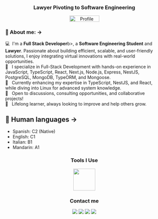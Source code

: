 <h3 align="center">Lawyer Pivoting to Software Engineering</h3>
<div align="center">
  <img src="https://komarev.com/ghpvc/?username=nechodev" title="Figma" alt="Profile view counter" width="95" height="20" />
</div>

### 🌟 About me: ->
<p aligh="left">
  💻 &nbsp;I'm a <b>Full Stack Developer</b>b>, a <b>Software Engineering Student</b> and <b>Lawyer</b>. Passionate about building efficient, scalable, and user-friendly solutions, I enjoy integrating virtual innovations with real-world opportunities.</br>
  🔧 &nbsp; I specialize in Full-Stack Development with hands-on experience in JavaScript, TypeScript, React, Next.js, Node.js, Express, NestJS, PostgreSQL, MongoDB, TypeORM, and Mongoose.</br> 
  📜 &nbsp; Currently enhancing my expertise in TypeScript, NestJS, and React, while diving into Linux for advanced system knowledge. <br>
  💬 &nbsp; Open to discussions, consulting opportunities, and collaborative projects! <br>
  🌱 &nbsp; Lifelong learner, always looking to improve and help others grow.
</p>
<!-- ## ⚡ Technologies I Work With  
- **Frontend:** HTML, CSS, React, Next.js.  
- **Backend:** Node.js, Express, NestJS.  
- **Databases:** PostgreSQL & TypeORM, MongoDB & Mongoose.
- **Tools:** Docker, VSCode, ThunderClient, Post 
- **Version Control:** Git CLI, GitLens, Lazygit.
- **Other Skills:** API Design (RESTful), Authentication (OAuth, JWT), and Collaborative Development.  
 -->

## 💬 Human languages ->
- Spanish: C2 (Native)
- English: C1
- Italian: B1
- Mandarin: A1

<!--- Tools i use V0.1-->
<div align="center">
  <h3>Tools I Use</h3>
  <img src="https://skillicons.dev/icons?i=html,css,js,ts,nodejs,express,nestjs,react,figma,tailwind,mongodb,postgres,git,vscode,linux,"  height="70" />
</div> 

<div align="center">
    <h3>Contact me</h3>
  <a href="https://www.linkedin.com/in/abogadatos/" target="_blank"><img src="https://img.shields.io/badge/-LinkedIn-%230077B5?style=for-the-badge&logo=linkedin&logoColor=white" target="_blank"></a> 
  <a href="mailto:nechowork@outlook.com"><img src="https://img.shields.io/badge/Microsoft_Outlook-0078D4?style=for-the-badge&logo=microsoft-outlook&logoColor=white" target="_blank"></a>
  <a href="https://www.instagram.com/abogadatos/" target="_blank"><img src="https://img.shields.io/badge/-Instagram-%23E4405F?style=for-the-badge&logo=instagram&logoColor=white" target="_blank"></a>
  <a href="https://x.com/abogadatos"><img src="https://img.shields.io/badge/-Twitter-%1DA1F2?style=for-the-badge&logo=twitter&logoColor=white&color=1DA1F2" target="_blank"></a>
<!--   <a href="mailto:nechowork@outlook.com"><img src="https://img.shields.io/badge/-Gmail-%23333?style=for-the-badge&logo=gmail&logoColor=white&color=red" target="_blank"></a> -->
</div>

<!---
nechoarias/nechoarias is a ✨ special ✨ repository because its `README.md` (this file) appears on your GitHub profile.
You can click the Preview link to take a look at your changes.
--->
